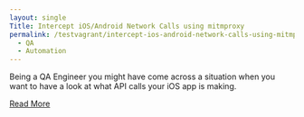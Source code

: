 ```yaml
---
layout: single
Title: Intercept iOS/Android Network Calls using mitmproxy
permalink: /testvagrant/intercept-ios-android-network-calls-using-mitmproxy
  - QA
  - Automation
---
```


Being a QA Engineer you might have come across a situation when you want to have a look at what API calls your iOS app is making.

[Read More](https://medium.com/testvagrant/intercept-ios-android-network-calls-using-mitmproxy-4d3c94831f62)